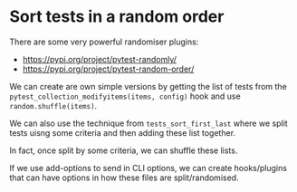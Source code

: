 
# Sort tests in a random order

There are some very powerful randomiser plugins:

- https://pypi.org/project/pytest-randomly/
- https://pypi.org/project/pytest-random-order/

We can create are own simple versions by getting the list of tests from  the  `pytest_collection_modifyitems(items, config)` hook and use `random.shuffle(items)`.

We can also use the technique from `tests_sort_first_last` where we split tests uisng some criteria and then adding these list together.

In fact, once split by some criteria, we can shuffle these lists.

If we use add-options to send in CLI options, we can create hooks/plugins that can have options in how these files are split/randomised.